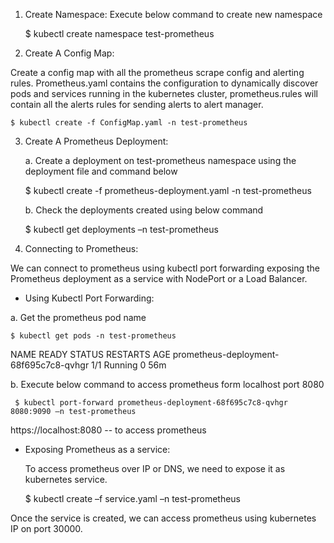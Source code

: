 1.	Create Namespace: Execute below command to create new namespace 

    $ kubectl create namespace test-prometheus 

2.	Create A Config Map: 

Create a config map with all the prometheus scrape config and alerting rules. Prometheus.yaml contains the configuration to dynamically discover pods and services running in the kubernetes cluster, prometheus.rules will contain all the alerts rules for sending alerts to alert manager. 

    $ kubectl create -f ConfigMap.yaml -n test-prometheus

3.	Create A Prometheus Deployment:  

    a.	Create a deployment on test-prometheus namespace using the deployment file and command below 

     $ kubectl create -f prometheus-deployment.yaml -n test-prometheus

    b.	Check the deployments created  using below command 

     $ kubectl get deployments –n test-prometheus

4.	Connecting to Prometheus: 

We can connect to prometheus using kubectl port forwarding exposing the Prometheus deployment as a service with NodePort or a Load Balancer. 

- Using Kubectl Port Forwarding: 

a.	Get the prometheus pod name 

    $ kubectl get pods -n test-prometheus
   NAME                                                                   READY   STATUS   RESTARTS   AGE
   prometheus-deployment-68f695c7c8-qvhgr   1/1     Running   0          56m

b.	Execute below command to access prometheus form localhost port 8080

     $ kubectl port-forward prometheus-deployment-68f695c7c8-qvhgr   8080:9090 –n test-prometheus

https://localhost:8080 -- to access prometheus 

- Exposing Prometheus as a service: 

    To access prometheus over IP or DNS, we need to expose it as kubernetes service. 

     $ kubectl create –f service.yaml –n test-prometheus

Once the service is created, we can access prometheus using kubernetes IP on port 30000. 
